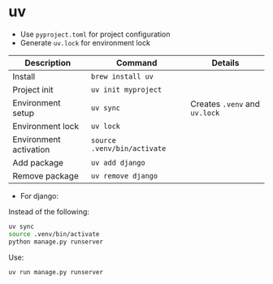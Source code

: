 uv
===

- Use `pyproject.toml` for project configuration
- Generate `uv.lock` for environment lock

| Description            | Command                      | Details                                                                  |
| -----------            | ---------------              | -------                                                                  |
| Install                | `brew install uv`            |                                                                          |
| Project init           | `uv init myproject`          |                                                                          |
| Environment setup      | `uv sync`                    | Creates `.venv` and `uv.lock`                                            |
| Environment lock       | `uv lock`                    |                                                                          |
| Environment activation | `source .venv/bin/activate`  |                                                                          |
| Add package            | `uv add django`              |                                                                          |
| Remove package         | `uv remove django`           |                                                                          |

- For django:

Instead of the following:

```bash
uv sync
source .venv/bin/activate
python manage.py runserver
```

Use:

```bash
uv run manage.py runserver
```
